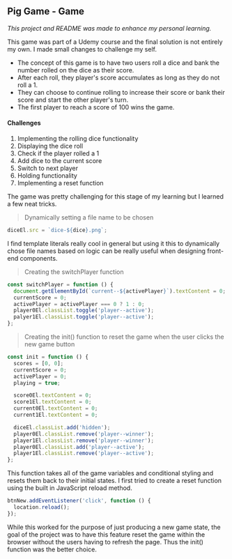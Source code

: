 ## Pig Game - Game

_This project and README was made to enhance my personal learning._

This game was part of a Udemy course and the final solution is not entirely my own. I made small changes to challenge my self.

- The concept of this game is to have two users roll a dice and bank the number rolled on the dice as their score.
- After each roll, they player's score accumulates as long as they do not roll a 1.
- They can choose to continue rolling to increase their score or bank their score and start the other player's turn.
- The first player to reach a score of 100 wins the game.

#### Challenges

1. Implementing the rolling dice functionality
2. Displaying the dice roll
3. Check if the player rolled a 1
4. Add dice to the current score
5. Switch to next player
6. Holding functionality
7. Implementing a reset function

The game was pretty challenging for this stage of my learning but I learned a few neat tricks.

> Dynamically setting a file name to be chosen

```javascript
diceEl.src = `dice-${dice}.png`;
```

I find template literals really cool in general but using it this to dynamically chose file names based on logic can be really useful when designing front-end components.

> Creating the switchPlayer function

```javascript
const switchPlayer = function () {
  document.getElementById(`current--${activePlayer}`).textContent = 0;
  currentScore = 0;
  activePlayer = activePlayer === 0 ? 1 : 0;
  player0El.classList.toggle('player--active');
  palyer1El.classList.toggle('player--active');
};
```

> Creating the init() function to reset the game when the user clicks the new game button

```javascript
const init = function () {
  scores = [0, 0];
  currentScore = 0;
  activePlayer = 0;
  playing = true;

  score0El.textContent = 0;
  score1El.textContent = 0;
  current0El.textContent = 0;
  current1El.textContent = 0;

  diceEl.classList.add('hidden');
  player0El.classList.remove('player--winner');
  player1El.classList.remove('player--winner');
  player0El.classList.add('player--active');
  player1El.classList.remove('player--active');
};
```

This function takes all of the game variables and conditional styling and resets them back to their initial states. I first tried to create a reset function using the built in JavaScript reload method.

```javascript
btnNew.addEventListener('click', function () {
  location.reload();
});
```

While this worked for the purpose of just producing a new game state, the goal of the project was to have this feature reset the game within the browser without the users having to refresh the page. Thus the init() function was the better choice.
